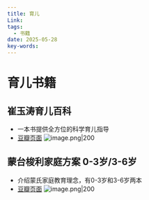 ```yaml
---
title: 育儿
Link: 
tags:
  - 书籍
date: 2025-05-28
key-words:
---
```

<style>
.VPDoc img {
  width: 200px;
  height: auto;
  display: block;
  margin: 1em 0;
  margin-left: auto;
  margin-right: auto;
  border-radius: 12px;
}
</style>

# 育儿书籍
## 崔玉涛育儿百科
- 一本书提供全方位的科学育儿指导
- [豆瓣页面](https://book.douban.com/subject/30399656/)
![image.png|200](https://beginnerparents-1322915631.cos.ap-guangzhou.myqcloud.com/img/20250528124830766.png)
## 蒙台梭利家庭方案 0-3岁/3-6岁
- 介绍蒙氏家庭教育理念，有0-3岁和3-6岁两本
- [豆瓣页面](https://book.douban.com/subject/30319416/)
![image.png|200](https://beginnerparents-1322915631.cos.ap-guangzhou.myqcloud.com/img/20250528124606970.png)